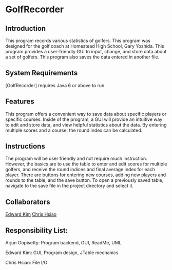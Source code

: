 GolfRecorder
============

## Introduction  

This program records various statistics of golfers. This program was designed for the golf coach at Homestead High School, Gary Yoshida. This program provides a user-friendly GUI to input, change, and store data about a set of golfers. This program also saves the data entered in another file.

## System Requirements

[GolfRecorder] requires Java 6 or above to run.

## Features

This program offers a convenient way to save data about specific players or specific courses. Inside of the program, a GUI will provide an intuitive way to edit and store data, and view helpful statistics about the data. By entering multiple scores and a course, the round index can be calculated. 	 

## Instructions 

The program will be user friendly and not require much instruction. However, the basics are to use the table to enter and edit scores for multiple golfers, and receive the round indices and final average index for each player. There are buttons for entering new courses, adding new players and rounds to the table, and the save button. To open a previously saved table, navigate to the save file in the project directory and select it. 

## Collaborators 

[Edward Kim](https://github.com/jimmy04500)
[Chris Hsiao](https://github.com/chsiao999)

## Responsibility List: 	

Arjun Gopisetty: Program backend, GUI, ReadMe, UML 

Edward Kim: GUI, Program design, JTable mechanics 

Chris Hsiao: File I/O




